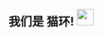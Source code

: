 ## 我们是 猫环! <img src="https://raw.githubusercontent.com/MartinHeinz/MartinHeinz/master/wave.gif" width="30px">
